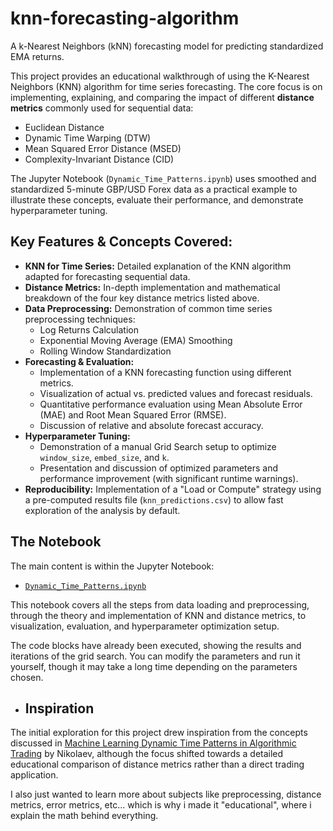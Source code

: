 # knn-forecasting-algorithm

A k-Nearest Neighbors (kNN) forecasting model for predicting standardized EMA returns.

This project provides an educational walkthrough of using the K-Nearest Neighbors (KNN) algorithm for time series forecasting. The core focus is on implementing, explaining, and comparing the impact of different **distance metrics** commonly used for sequential data:

*   Euclidean Distance
*   Dynamic Time Warping (DTW)
*   Mean Squared Error Distance (MSED)
*   Complexity-Invariant Distance (CID)

The Jupyter Notebook (`Dynamic_Time_Patterns.ipynb`) uses smoothed and standardized 5-minute GBP/USD Forex data as a practical example to illustrate these concepts, evaluate their performance, and demonstrate hyperparameter tuning.

## Key Features & Concepts Covered:

*   **KNN for Time Series:** Detailed explanation of the KNN algorithm adapted for forecasting sequential data.
*   **Distance Metrics:** In-depth implementation and mathematical breakdown of the four key distance metrics listed above.
*   **Data Preprocessing:** Demonstration of common time series preprocessing techniques:
    *   Log Returns Calculation
    *   Exponential Moving Average (EMA) Smoothing
    *   Rolling Window Standardization
*   **Forecasting & Evaluation:**
    *   Implementation of a KNN forecasting function using different metrics.
    *   Visualization of actual vs. predicted values and forecast residuals.
    *   Quantitative performance evaluation using Mean Absolute Error (MAE) and Root Mean Squared Error (RMSE).
    *   Discussion of relative and absolute forecast accuracy.
*   **Hyperparameter Tuning:**
    *   Demonstration of a manual Grid Search setup to optimize `window_size`, `embed_size`, and `k`.
    *   Presentation and discussion of optimized parameters and performance improvement (with significant runtime warnings).
*   **Reproducibility:** Implementation of a "Load or Compute" strategy using a pre-computed results file (`knn_predictions.csv`) to allow fast exploration of the analysis by default.

## The Notebook

The main content is within the Jupyter Notebook:

*   [`Dynamic_Time_Patterns.ipynb`](Dynamic_Time_Patterns.ipynb)

This notebook covers all the steps from data loading and preprocessing, through the theory and implementation of KNN and distance metrics, to visualization, evaluation, and hyperparameter optimization setup.

The code blocks have already been executed, showing the results and iterations of the grid search. You can modify the parameters and run it yourself, though it may take a long time depending on the parameters chosen.

- ## Inspiration
The initial exploration for this project drew inspiration from the concepts discussed in [Machine Learning Dynamic Time Patterns in Algorithmic Trading](https://www.linkedin.com/pulse/machine-learning-dynamic-time-patterns-algorithmic-trading-nikolaev/) by Nikolaev, although the focus shifted towards a detailed educational comparison of distance metrics rather than a direct trading application.

I also just wanted to learn more about subjects like preprocessing, distance metrics, error metrics, etc... which is why i made it "educational", where i explain the math behind everything.
